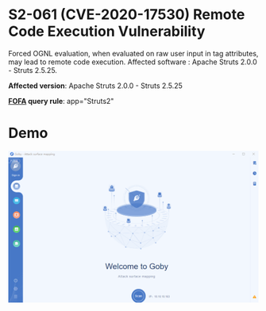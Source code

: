 # S2-061 (CVE-2020-17530) Remote Code Execution Vulnerability

Forced OGNL evaluation, when evaluated on raw user input in tag attributes, may lead to remote code execution. Affected software : Apache Struts 2.0.0 - Struts 2.5.25.

**Affected version**: Apache Struts 2.0.0 - Struts 2.5.25

**[FOFA](https://fofa.so/result?qbase64=YXBwPSJTdHJ1dHMyIg%3D%3D) query rule**: app="Struts2"

# Demo

![](S2-061.gif)

